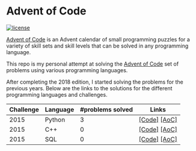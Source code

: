 # Advent of Code

[![license](https://img.shields.io/github/license/mashape/apistatus.svg)]()

[Advent of Code](http://adventofcode.com/about) is an Advent calendar of small programming puzzles for a variety of skill sets and skill levels that can be solved in any programming language. 

This repo is my personal attempt at solving the [Advent of Code](http://adventofcode.com) set of problems using various programming languages.

After completing the 2018 edition, I started solving the problems for the previous years. Below are the links to the solutions for the different programming languages and challenges.

| Challenge |   Language  | #problems solved |  Links                                       
|-----------| ------------|------------------|---------------------------------------------------------------------------------------------------------------------|
| 2015      |  Python     |                3 |  [\[Code\]](https://github.com/basoares/advent-of-code/tree/master/challenges/2015/python) [\[AoC\]](http://adventofcode.com/2015/) |
| 2015      |  C++        |                0 |  [\[Code\]](https://github.com/basoares/advent-of-code/tree/master/challenges/2015/cpp) [\[AoC\]](http://adventofcode.com/2015/)    |
| 2015      |  SQL        |                0 |  [\[Code\]](https://github.com/basoares/advent-of-code/tree/master/challenges/2015/sql) [\[AoC\]](http://adventofcode.com/2015/)    |

